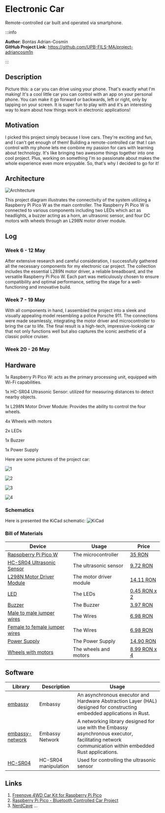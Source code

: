 # Electronic Car 

Remote-controlled car built and operated via smartphone.

:::info

**Author**: Bontas Adrian-Cosmin \
**GitHub Project Link**: https://github.com/UPB-FILS-MA/project-adriancosm1n

:::



## Description

Picture this: a car you can drive using your phone. That's exactly what I'm making! It's a cool little car you can control with an app on your personal phone. You can make it go forward or backwards, left or right, only by tapping on your screen. It is super fun to play with and it's an interesting way to learn about how things work in electronic applications!

## Motivation

I picked this project simply because I love cars. They're exciting and fun, and I can't get enough of them! Building a remote-controlled car that I can control with my phone lets me combine my passion for cars with learning about technology. It's like bringing two awesome things together into one cool project. Plus, working on something I'm so passionate about makes the whole experience even more enjoyable. So, that's why I decided to go for it!

## Architecture 

![Architecture](Architecture.jpg)

This project diagram illustrates the connectivity of the system utilizing a Raspberry Pi Pico W as the main controller. The Raspberry Pi Pico W is connected to various components including two LEDs which act as headlights, a buzzer acting as a horn, an ultrasonic sensor, and four DC motors with wheels through an L298N motor driver module. 

## Log

### Week 6 - 12 May

After extensive research and careful consideration, I successfully gathered all the necessary components for my electronic car project. The collection includes the essential L289N motor driver, a reliable breadboard, and the versatile Raspberry Pi Pico W. Each part was meticulously chosen to ensure compatibility and optimal performance, setting the stage for a well-functioning and innovative build.

### Week 7 - 19 May

With all components in hand, I assembled the project into a sleek and visually appealing model resembling a police Porsche 911. The connections were made seamlessly, integrating the motor driver and microcontroller to bring the car to life. The final result is a high-tech, impressive-looking car that not only functions well but also captures the iconic aesthetic of a classic police cruiser.

### Week 20 - 26 May

## Hardware

1x Raspberry Pi Pico W: acts as the primary processing unit, equipped with Wi-Fi capabilities.

1x HC-SR04 Ultrasonic Sensor: utilized for measuring distances to detect nearby objects.

1x L298N Motor Driver Module: Provides the ability to control the four wheels.

4x Wheels with motors 

2x LEDs

1x Buzzer

1x Power Supply 

Here are some pictures of the project car:

![1](photos/1.jpg)

![2](photos/2.jpg)

![3](photos/3.jpg)

![4](photos/4.jpg)

### Schematics

Here is presented the KiCad schematic:
![KiCad](KiCad.JPG)


### Bill of Materials

| Device | Usage | Price |
|--------|--------|-------|
| [Rapspberry Pi Pico W](https://www.raspberrypi.com/documentation/microcontrollers/raspberry-pi-pico.html) | The microcontroller | [35 RON](https://www.optimusdigital.ro/en/raspberry-pi-boards/12394-raspberry-pi-pico-w.html) |
| [HC-SR04 Ultrasonic Sensor](https://cdn.sparkfun.com/datasheets/Sensors/Proximity/HCSR04.pdf) | The ultrasonic sensor | [9.72 RON](https://ardushop.ro/ro/electronica/47-modul-senzor-ultrasonic-detector-distanta.html?gad_source=1&gclid=Cj0KCQjwudexBhDKARIsAI-GWYUu-UY1IrO9avytw3Yu07_lr7Z0ibjTY1eSM-3cM0lNivtstNKAoE0aAiA-EALw_wcB) |
| [L298N Motor Driver Module](https://www.handsontec.com/dataspecs/L298N%20Motor%20Driver.pdf) | The motor driver module | [14.11 RON](https://www.emag.ro/driver-de-motor-l298-robofun-red-board-2-canale-00003257/pd/D3L6FYYBM/?cmpid=93116&utm_source=google&utm_medium=cpc&utm_campaign=(RO:eMAG!)_3P_NO_SALES_%3e_Jucarii_hobby&utm_content=111476631565&gad_source=1&gclid=Cj0KCQjwudexBhDKARIsAI-GWYUdVnmVS6SXbXK6EvgRCm6S-AAUBhii2pH_ITyzJ63sTfea7Bj7hT4aAk0qEALw_wcB) |
| [LED](https://www.farnell.com/datasheets/1498852.pdf) | The LEDs | [0.45 RON x 2](https://ardushop.ro/ro/electronica/299-led-5mm.html?search_query=Led&results=242#/10-culoare-rou) |
| [Buzzer](https://www.farnell.com/datasheets/2171929.pdf) | The Buzzer | [3.97 RON](https://ardushop.ro/ro/electronica/194-buzzer.html?search_query=passive+buzzer&results=18) |
| [Male to male jumper wires](https://www.optimusdigital.ro/ro/fire-fire-mufate/888-set-fire-tata-tata-40p-20-cm.html?search_query=fire+tata+tata&results=80) | The Wires | [6.98 RON](https://www.optimusdigital.ro/ro/fire-fire-mufate/888-set-fire-tata-tata-40p-20-cm.html?search_query=fire+tata+tata&results=80) |
| [Female to female jumper wires](https://www.optimusdigital.ro/ro/fire-fire-mufate/880-fire-colorate-mama-mama-10p-10-cm.html?search_query=fire+mama+mama&results=63) | The Wires | [6.98 RON](https://www.optimusdigital.ro/ro/fire-fire-mufate/880-fire-colorate-mama-mama-10p-10-cm.html?search_query=fire+mama+mama&results=63) |
| [Power Supply](https://www.farnell.com/datasheets/1842389.pdf) | The Power Supply | [14.90 RON](https://www.f64.ro/duracell-baterie-9v-1-buc/p?gad_source=1&gclid=Cj0KCQjwudexBhDKARIsAI-GWYXymIXBAeaveT-qoPVnhzXQIKkjNwq0sgL0yQ5AoXXIh_sc-7csLOQaAjr9EALw_wcB) |
| [Wheels with motors](https://www.bitmi.ro/set-motor-dc-3v-6v-cu-reductor-si-roata-11227.html?2pau=a7c80ffd2&2ptt=quicklink&2ptu=989f060e9&2pdlst=Cj0KCQjwudexBhDKARIsAI-GWYXmymOCVySPbqVyF6R0s9eNqnQNxxivZnSe-VKmTbVn7LHFsRvpjr4aAoEZEALw_wcB&gad_source=1&2pau=a7c80ffd2&2ptt=quicklink&2ptu=989f060e9&2prp=8BAwO04dPx17FdUGVKRQ-_VE7fv-poFhx7OPkUhESDVdX0kJlCOs-0BCWVmoXnyVSebtiBXcYbPKxn3JczKtNzCyIZ8rVY--HGmrp6jBgAClJeoL11Oa5NSpJ19VnW2hCIOg4_QfGCEfTxtz_mEaOKSF4ugOnatpglB5aVsIjcOjZ8X8Aw49sYjrABloOWJYO5F14dubQ-_uxD1MffLaotxIpZmbXGowqxl0Prn-7_4&2pdlst=) | The wheels and motors | [8.99 RON x 4](https://www.bitmi.ro/set-motor-dc-3v-6v-cu-reductor-si-roata-11227.html?2pau=a7c80ffd2&2ptt=quicklink&2ptu=989f060e9&2pdlst=Cj0KCQjwudexBhDKARIsAI-GWYXmymOCVySPbqVyF6R0s9eNqnQNxxivZnSe-VKmTbVn7LHFsRvpjr4aAoEZEALw_wcB&gad_source=1&2pau=a7c80ffd2&2ptt=quicklink&2ptu=989f060e9&2prp=8BAwO04dPx17FdUGVKRQ-_VE7fv-poFhx7OPkUhESDVdX0kJlCOs-0BCWVmoXnyVSebtiBXcYbPKxn3JczKtNzCyIZ8rVY--HGmrp6jBgAClJeoL11Oa5NSpJ19VnW2hCIOg4_QfGCEfTxtz_mEaOKSF4ugOnatpglB5aVsIjcOjZ8X8Aw49sYjrABloOWJYO5F14dubQ-_uxD1MffLaotxIpZmbXGowqxl0Prn-7_4&2pdlst=) |

## Software

| Library | Description | Usage |
|---------|-------------|-------|
| [embassy](https://github.com/embassy-rs/embassy) | Embassy | An asynchronous executor and Hardware Abstraction Layer (HAL) designed for constructing embedded applications in Rust. |
| [embassy-network](https://github.com/embassy-rs/embassy-network) | Embassy Network | A networking library designed for use with the Embassy asynchronous executor, facilitating network communication within embedded Rust applications. |
| [HC-SR04](https://github.com/Benehiko/pico-ultrasonic-rs.git) |HC-SR04 manipulation| Used for controlling the ultrasonic sensor|

## Links

1. [Freenove 4WD Car Kit for Raspberry Pi Pico](https://www.youtube.com/watch?v=JimfJCyrK44)
2. [Raspberry Pi Pico - Bluetooth Controlled Car Project](https://www.youtube.com/watch?v=U4unGGNjFBg)
3. [NerdCave](https://nerdcave.xyz/)
...
